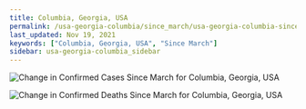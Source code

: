 ```yaml
---
title: Columbia, Georgia, USA
permalink: /usa-georgia-columbia/since_march/usa-georgia-columbia-since_march.html
last_updated: Nov 19, 2021
keywords: ["Columbia, Georgia, USA", "Since March"]
sidebar: usa-georgia-columbia_sidebar
---
```


![Change in Confirmed Cases Since March for Columbia, Georgia, USA](/covid_tracker/images/graphs/usa-georgia-columbia-delta_confirmed-since_march_graph.png)

![Change in Confirmed Deaths Since March for Columbia, Georgia, USA](/covid_tracker/images/graphs/usa-georgia-columbia-delta_deaths-since_march_graph.png)
